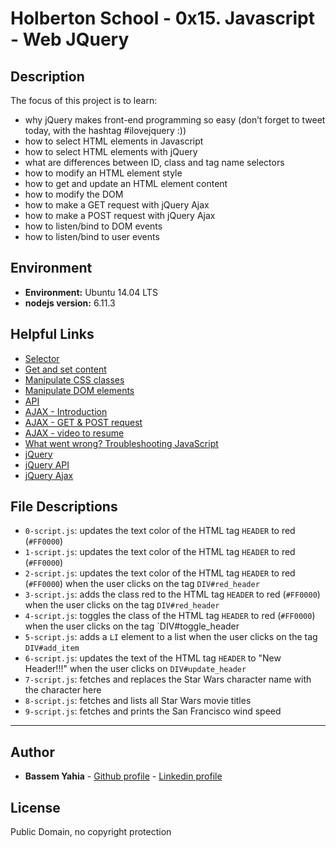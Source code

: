 # Holberton School - 0x15. Javascript - Web JQuery


## Description

The focus of this project is to learn:
* why jQuery makes front-end programming so easy (don’t forget to tweet today, with the hashtag #ilovejquery :))
* how to select HTML elements in Javascript
* how to select HTML elements with jQuery
* what are differences between ID, class and tag name selectors
* how to modify an HTML element style
* how to get and update an HTML element content
* how to modify the DOM
* how to make a GET request with jQuery Ajax
* how to make a POST request with jQuery Ajax
* how to listen/bind to DOM events
* how to listen/bind to user events

## Environment

* __Environment:__ Ubuntu 14.04 LTS
* __nodejs version:__ 6.11.3

## Helpful Links
* <a href="http://www.jquery-tutorial.net/selectors/using-elements-ids-and-classes/">Selector</a>
* <a href="http://www.jquery-tutorial.net/dom-manipulation/getting-and-setting-content/">Get and set content</a>
* <a href="http://www.jquery-tutorial.net/dom-manipulation/getting-and-setting-css-classes/">Manipulate CSS classes</a>
* <a href="Manipulate CSS classes">Manipulate DOM elements</a>
* <a href="https://oscarotero.com/jquery/">API</a>
* <a href="http://www.jquery-tutorial.net/ajax/introduction/">AJAX - Introduction</a>
* <a href="http://www.jquery-tutorial.net/ajax/the-get-and-post-methods/">AJAX - GET & POST request</a>
* <a href="https://www.youtube.com/watch?v=fEYx8dQr_cQ">AJAX - video to resume</a>
* <a href="https://developer.mozilla.org/en-US/docs/Learn/JavaScript/First_steps/What_went_wrong">What went wrong? Troubleshooting JavaScript</a>
* <a href="https://jquery.com/">jQuery</a>
* <a href="http://api.jquery.com/">jQuery API</a>
* <a href="https://learn.jquery.com/ajax/">jQuery Ajax</a>


## File Descriptions
- `0-script.js`:  updates the text color of the HTML tag `HEADER` to red (`#FF0000`)
- `1-script.js`:  updates the text color of the HTML tag `HEADER` to red (`#FF0000`)
- `2-script.js`:  updates the text color of the HTML tag `HEADER` to red (`#FF0000`) when the user clicks on the tag `DIV#red_header`
- `3-script.js`:  adds the class red to the HTML tag `HEADER` to red (`#FF0000`) when the user clicks on the tag `DIV#red_header`
- `4-script.js`:  toggles the class of the HTML tag `HEADER` to red (`#FF0000`) when the user clicks on the tag `DIV#toggle_header
- `5-script.js`:  adds a `LI` element to a list when the user clicks on the tag `DIV#add_item`
- `6-script.js`:  updates the text of the HTML tag `HEADER` to "New Header!!!" when the user clicks on `DIV#update_header`
- `7-script.js`:  fetches and replaces the Star Wars character name with the character here
- `8-script.js`:  fetches and lists all Star Wars movie titles
- `9-script.js`:  fetches and prints the San Francisco wind speed

---

## Author
* **Bassem Yahia** - [Github profile](https://github.com/tennin12) - [Linkedin profile](https://tn.linkedin.com/in/bassem-ben-yahia)


## License
Public Domain, no copyright protection
